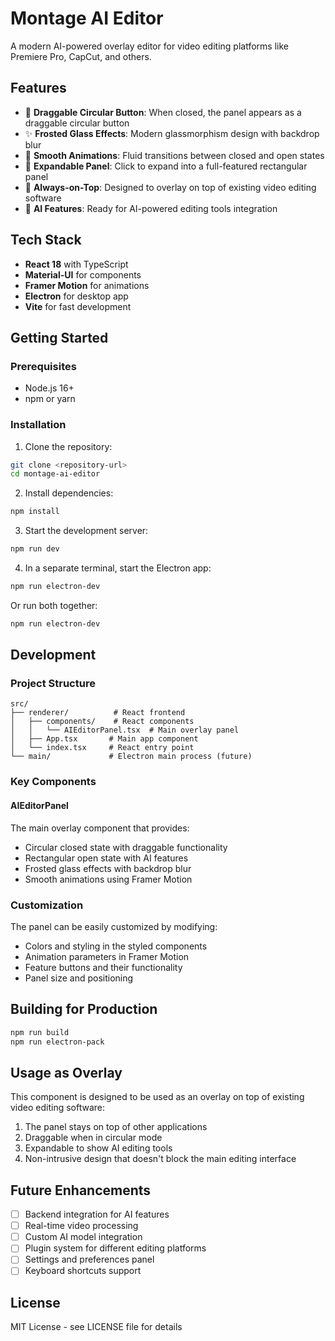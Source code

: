 # Montage AI Editor

A modern AI-powered overlay editor for video editing platforms like Premiere Pro, CapCut, and others.

## Features

- 🎯 **Draggable Circular Button**: When closed, the panel appears as a draggable circular button
- ✨ **Frosted Glass Effects**: Modern glassmorphism design with backdrop blur
- 🎨 **Smooth Animations**: Fluid transitions between closed and open states
- 🔧 **Expandable Panel**: Click to expand into a full-featured rectangular panel
- 📱 **Always-on-Top**: Designed to overlay on top of existing video editing software
- 🎪 **AI Features**: Ready for AI-powered editing tools integration

## Tech Stack

- **React 18** with TypeScript
- **Material-UI** for components
- **Framer Motion** for animations
- **Electron** for desktop app
- **Vite** for fast development

## Getting Started

### Prerequisites

- Node.js 16+ 
- npm or yarn

### Installation

1. Clone the repository:
```bash
git clone <repository-url>
cd montage-ai-editor
```

2. Install dependencies:
```bash
npm install
```

3. Start the development server:
```bash
npm run dev
```

4. In a separate terminal, start the Electron app:
```bash
npm run electron-dev
```

Or run both together:
```bash
npm run electron-dev
```

## Development

### Project Structure

```
src/
├── renderer/          # React frontend
│   ├── components/    # React components
│   │   └── AIEditorPanel.tsx  # Main overlay panel
│   ├── App.tsx       # Main app component
│   └── index.tsx     # React entry point
└── main/             # Electron main process (future)
```

### Key Components

#### AIEditorPanel
The main overlay component that provides:
- Circular closed state with draggable functionality
- Rectangular open state with AI features
- Frosted glass effects with backdrop blur
- Smooth animations using Framer Motion

### Customization

The panel can be easily customized by modifying:
- Colors and styling in the styled components
- Animation parameters in Framer Motion
- Feature buttons and their functionality
- Panel size and positioning

## Building for Production

```bash
npm run build
npm run electron-pack
```

## Usage as Overlay

This component is designed to be used as an overlay on top of existing video editing software:

1. The panel stays on top of other applications
2. Draggable when in circular mode
3. Expandable to show AI editing tools
4. Non-intrusive design that doesn't block the main editing interface

## Future Enhancements

- [ ] Backend integration for AI features
- [ ] Real-time video processing
- [ ] Custom AI model integration
- [ ] Plugin system for different editing platforms
- [ ] Settings and preferences panel
- [ ] Keyboard shortcuts support

## License

MIT License - see LICENSE file for details 